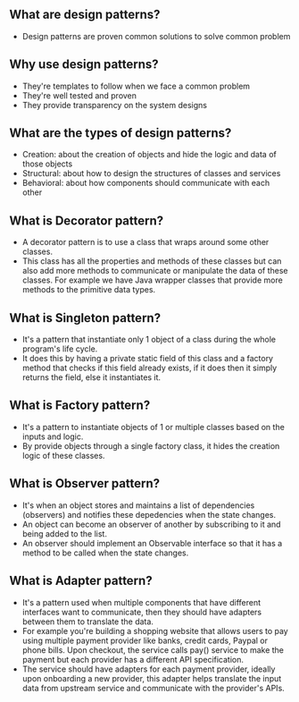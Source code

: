 ## What are design patterns?
- Design patterns are proven common solutions to solve common problem

## Why use design patterns?
- They're templates to follow when we face a common problem
- They're well tested and proven
- They provide transparency on the system designs

## What are the types of design patterns?
- Creation: about the creation of objects and hide the logic and data of those objects
- Structural: about how to design the structures of classes and services
- Behavioral: about how components should communicate with each other

## What is Decorator pattern?
- A decorator pattern is to use a class that wraps around some other classes. 
- This class has all the properties and methods of these classes but can also add more methods to communicate or manipulate the data of these classes. For example we have Java wrapper classes that provide more methods to the primitive data types.

## What is Singleton pattern?
- It's a pattern that instantiate only 1 object of a class during the whole program's life cycle.
- It does this by having a private static field of this class and a factory method that checks if this field already exists, if it does then it simply returns the field, else it instantiates it.

## What is Factory pattern?
- It's a pattern to instantiate objects of 1 or multiple classes based on the inputs and logic.
- By provide objects through a single factory class, it hides the creation logic of these classes.

## What is Observer pattern?
- It's when an object stores and maintains a list of dependencies (observers) and notifies these depedencies when the state changes.
- An object can become an observer of another by subscribing to it and being added to the list.
- An observer should implement an Observable interface so that it has a method to be called when the state changes.

## What is Adapter pattern?
- It's a pattern used when multiple components that have different interfaces want to communicate, then they should have adapters between them to translate the data.
- For example you're building a shopping website that allows users to pay using multiple payment provider like banks, credit cards, Paypal or phone bills. Upon checkout, the service calls pay() service to make the payment but each provider has a different API specification.
- The service should have adapters for each payment provider, ideally upon onboarding a new provider, this adapter helps translate the input data from upstream service and communicate with the provider's APIs.